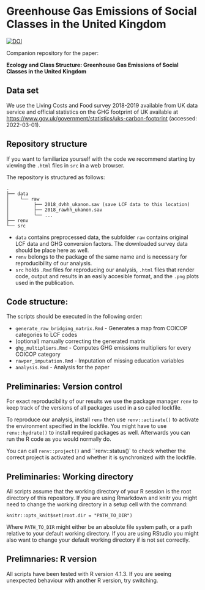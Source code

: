 # Greenhouse Gas Emissions of Social Classes in the United Kingdom


[![DOI](ADD)](ADD)


Companion repository for the paper: 

 **Ecology and Class Structure: Greenhouse Gas Emissions of Social Classes in the United Kingdom**

## Data set

We use the Living Costs and Food survey 2018-2019 available from UK data service and official statistics on the GHG footprint of UK available at https://www.gov.uk/government/statistics/uks-carbon-footprint (accessed: 2022-03-01).


## Repository structure

If you want to familiarize yourself with the code we recommend starting by viewing the `.html` files in `src` in a web browser.


The repository is structured as follows:

```
.
├── data
│    └── raw
│         ├── 2018_dvhh_ukanon.sav (save LCF data to this location)
│         ├── 2018_rawhh_ukanon.sav 
│         └── ...
├── renv
└── src
```

* `data` contains preprocessed data, the subfolder `raw` contains original LCF data and GHG conversion factors. The downloaded survey data should be place here as well.
* `renv` belongs to the package of the same name and is necessary for reproducibility of our analysis.
* `src` holds `.Rmd` files for reproducing our analysis, `.html` files that render code, output and results in an easily accesible format, and the `.png` plots used in the publication.

## Code structure:

The scripts should be executed in the following order:

* `generate_raw_bridging_matrix.Rmd` - Generates a map from COICOP categories to LCF codes
* (optional) manually correcting the generated matrix
* `ghg_multipliers.Rmd` -  Computes GHG emissions multipliers for every COICOP category
* `rawper_imputation.Rmd` - Imputation of missing education variables
* `analysis.Rmd` - Analysis for the paper

## Preliminaries: Version control

For exact reproducibility of our results we use the package manager `renv` to keep track of the versions of all packages used in a so called lockfile.

To reproduce our analysis, install `renv` then use `renv::activate()` to activate the environment specified in the lockfile. You might have to use `renv::hydrate()` to install required packages as well. Afterwards you can run the R code as you would normally do.

You can call `renv::project()` and ``renv::status()` to check whether the correct project is activated and whether it is synchronized with the lockfile.

## Preliminaries: Working directory

All scripts assume that the working directory of your R session is the root directory of this repository. If you are using Rmarkdown and knitr you might need to change the working directory in a setup cell with the command:
```
knitr::opts_knit$set(root.dir = "PATH_TO_DIR")
```
Where `PATH_TO_DIR` might either be an absolute file system path, or a path relative to your default working directory. If you are using RStudio you might also want to change your default working directory if is not set correctly.

## Prelimnaries: R version

All scripts have been tested with R version 4.1.3. If you are seeing unexpected behaviour with another R version, try switching.
